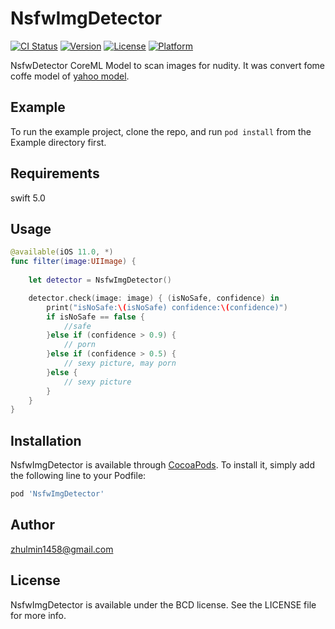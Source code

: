 # NsfwImgDetector

[![CI Status](https://camo.githubusercontent.com/89ac45c2111c5e2d66bd4de6fdcd0d509e9d19f1/68747470733a2f2f696d672e736869656c64732e696f2f7472617669732f52615f48756c6d696e2f4e736677496d674465746563746f722e7376673f7374796c653d666c6174)](https://travis-ci.org/Ra_Hulmin/NsfwImgDetector) [![Version](https://camo.githubusercontent.com/179cf8c7db6a3a0c09442b6ef760d531459848b0/68747470733a2f2f696d672e736869656c64732e696f2f636f636f61706f64732f762f4e736677496d674465746563746f722e7376673f7374796c653d666c6174)](https://cocoapods.org/pods/NsfwImgDetector) [![License](https://camo.githubusercontent.com/175030429bb5ed3e0a3040285b403f264ec2c14f/68747470733a2f2f696d672e736869656c64732e696f2f636f636f61706f64732f6c2f4e736677496d674465746563746f722e7376673f7374796c653d666c6174)](https://cocoapods.org/pods/NsfwImgDetector) [![Platform](https://camo.githubusercontent.com/0e5dc4cea971bad5b29bbaa21a02c4a33c2ce066/68747470733a2f2f696d672e736869656c64732e696f2f636f636f61706f64732f702f4e736677496d674465746563746f722e7376673f7374796c653d666c6174)](https://cocoapods.org/pods/NsfwImgDetector)



NsfwDetector CoreML Model to scan images for nudity. It was convert fome coffe model of  [yahoo model](https://github.com/yahoo/open_nsfw).



## Example

To run the example project, clone the repo, and run `pod install` from the Example directory first.

## Requirements

swift 5.0



## Usage

```swift
@available(iOS 11.0, *)
func filter(image:UIImage) {
    
    let detector = NsfwImgDetector()

    detector.check(image: image) { (isNoSafe, confidence) in
        print("isNoSafe:\(isNoSafe) confidence:\(confidence)")
        if isNoSafe == false {
            //safe
        }else if (confidence > 0.9) {
            // porn
        }else if (confidence > 0.5) {
            // sexy picture, may porn
        }else {
            // sexy picture
        }
    }
}
```



## Installation

NsfwImgDetector is available through [CocoaPods](https://cocoapods.org/). To install it, simply add the following line to your Podfile:

```ruby
pod 'NsfwImgDetector'
```

## Author

[zhulmin1458@gmail.com](mailto:zhulmin1458@gmail.com)

## License

NsfwImgDetector is available under the BCD license. See the LICENSE file for more info.

